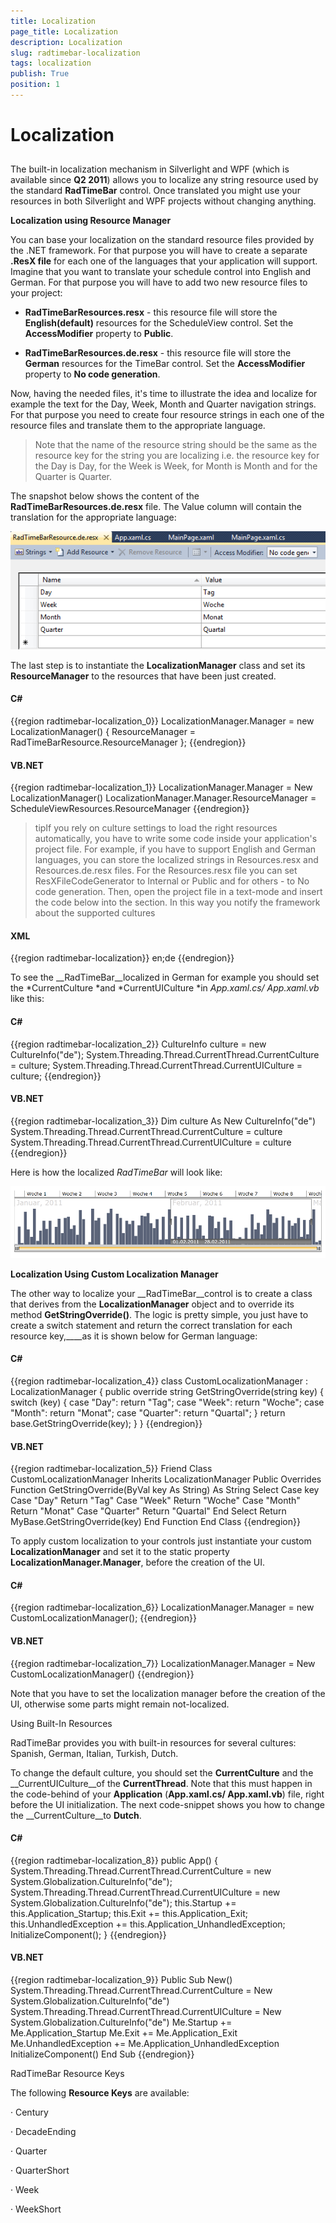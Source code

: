 ```yaml
---
title: Localization
page_title: Localization
description: Localization
slug: radtimebar-localization
tags: localization
publish: True
position: 1
---
```


# Localization



## 

The built-in localization mechanism in Silverlight and WPF (which is available since __Q2 2011__) allows you to localize any string resource used by the standard __RadTimeBar__ control. Once translated you might use your resources in both Silverlight and WPF projects without changing anything.


__Localization using Resource Manager__

You can base your localization on the standard resource files provided by the .NET framework. For that purpose you will have to create a separate __.ResX file__ for each one of the languages that your application will support.
Imagine that you want to translate your schedule control into English and German. For that purpose you will have to add two new resource files to your project:

* __RadTimeBarResources.resx__ - this resource file will store the __English(default)__ resources for the ScheduleView control. Set the __AccessModifier__ property to __Public__. 

* __RadTimeBarResources.de.resx__ - this resource file will store the __German__ resources for the TimeBar control. Set the __AccessModifier__ property to __No code generation__. 

Now, having the needed files, it's time to illustrate the idea and localize for example the text for the Day, Week, Month and Quarter navigation strings. For that purpose you need to create four resource strings in each one of the resource files and translate them to the appropriate language.

>Note that the name of the resource string should be the same as the resource key for the string you are localizing i.e. the resource key for the Day is Day, for the Week is Week, for Month is Month and for the Quarter is Quarter.

The snapshot below shows the content of the __RadTimeBarResources.de.resx__ file. The Value column will contain the translation for the appropriate language:

![](images/radtimebar_resourcekeysTranslation.PNG)

The last step is to instantiate the __LocalizationManager__ class and set its __ResourceManager__ to the resources that have been just created.

#### __C#__

{{region radtimebar-localization_0}}
	LocalizationManager.Manager = new LocalizationManager()
	{
	  ResourceManager = RadTimeBarResource.ResourceManager
	};
	{{endregion}}



#### __VB.NET__

{{region radtimebar-localization_1}}
	LocalizationManager.Manager = New LocalizationManager()
	LocalizationManager.Manager.ResourceManager = ScheduleViewResources.ResourceManager
	{{endregion}}



>tipIf you rely on culture settings to load the right resources automatically, you have to write some code inside your application's project file. For example, if you have to support English and German languages, you can store the localized strings in Resources.resx and Resources.de.resx files. For the Resources.resx file you can set ResXFileCodeGenerator to Internal or Public and for others - to No code generation. Then, open the project file in a text-mode and insert the code below into the section. In this way you notify the framework about the supported cultures

#### __XML__

{{region radtimebar-localization}}
	          <SupportedCultures>en;de</SupportedCultures>
	{{endregion}}



To see the __RadTimeBar__localized in German for example you should set the *CurrentCulture *and *CurrentUICulture *in *App.xaml.cs/ App.xaml.vb* like this:

#### __C#__

{{region radtimebar-localization_2}}
	CultureInfo culture = new CultureInfo("de");
	System.Threading.Thread.CurrentThread.CurrentCulture = culture;
	System.Threading.Thread.CurrentThread.CurrentUICulture = culture;
	{{endregion}}



#### __VB.NET__

{{region radtimebar-localization_3}}
	Dim culture As New CultureInfo("de")
	System.Threading.Thread.CurrentThread.CurrentCulture = culture
	System.Threading.Thread.CurrentThread.CurrentUICulture = culture
	{{endregion}}



Here is how the localized *RadTimeBar* will look like:

![](images/radtimebar_localized.PNG)

__Localization Using Custom Localization Manager__

The other way to localize your __RadTimeBar__control is to create a class that derives from the __LocalizationManager__ object and to override its method __GetStringOverride()__. The logic is pretty simple, you just have to create a switch statement and return the correct translation for each resource key,____as it is shown below for German language:

#### __C#__

{{region radtimebar-localization_4}}
	class CustomLocalizationManager : LocalizationManager
	    {
	        public override string GetStringOverride(string key)
	        {
	            switch (key)
	            {
	                case "Day":
	                    return "Tag";
	                case "Week":
	                    return "Woche";
	                case "Month":
	                    return "Monat";
	                case "Quarter":
	                    return "Quartal";
	            }
	            return base.GetStringOverride(key);
	        }
	    }
	{{endregion}}



#### __VB.NET__

{{region radtimebar-localization_5}}
	Friend Class CustomLocalizationManager Inherits LocalizationManager
	Public Overrides Function GetStringOverride(ByVal key As String) As String
	   Select Case key
	          Case "Day"
	               Return "Tag"
	          Case "Week"
	               Return "Woche"
	          Case "Month"
	               Return "Monat"
	          Case "Quarter"
	               Return "Quartal"
	    End Select
	Return MyBase.GetStringOverride(key)
	End Function
	End Class
	{{endregion}}



To apply custom localization to your controls just instantiate your custom __LocalizationManager__ and set it to the static property __LocalizationManager.Manager__, before the creation of the UI.

#### __C#__

{{region radtimebar-localization_6}}
	LocalizationManager.Manager = new CustomLocalizationManager();
	{{endregion}}



#### __VB.NET__

{{region radtimebar-localization_7}}
	LocalizationManager.Manager = New CustomLocalizationManager()
	{{endregion}}



>

Note that you have to set the localization manager before the creation of the UI, otherwise some parts might remain not-localized.









Using Built-In Resources

RadTimeBar provides you with built-in resources for several cultures:  Spanish, German, Italian, Turkish, Dutch.

To change the default culture, you should set the __CurrentCulture__ and the __CurrentUICulture__of the __CurrentThread__. Note that this must happen in the code-behind of your __Application__ (__App.xaml.cs/ App.xaml.vb__) file, right before the UI initialization. The next code-snippet shows you how to change the __CurrentCulture__to __Dutch__.

#### __C#__

{{region radtimebar-localization_8}}
	public App()
	{
	  System.Threading.Thread.CurrentThread.CurrentCulture = new System.Globalization.CultureInfo("de");
	  System.Threading.Thread.CurrentThread.CurrentUICulture = new System.Globalization.CultureInfo("de");
	  this.Startup += this.Application_Startup;
	  this.Exit += this.Application_Exit;
	  this.UnhandledException += this.Application_UnhandledException;
	  InitializeComponent();
	}
	{{endregion}}



#### __VB.NET__

{{region radtimebar-localization_9}}
	Public Sub New()
	   System.Threading.Thread.CurrentThread.CurrentCulture = New System.Globalization.CultureInfo("de")
	   System.Threading.Thread.CurrentThread.CurrentUICulture = New System.Globalization.CultureInfo("de")
	   Me.Startup += Me.Application_Startup
	   Me.Exit += Me.Application_Exit
	   Me.UnhandledException += Me.Application_UnhandledException
	   InitializeComponent()
	End Sub
	{{endregion}}



RadTimeBar Resource Keys

The following __Resource Keys__ are available:

· Century 

· DecadeEnding 

· Quarter 

· QuarterShort 

· Week 

· WeekShort 
